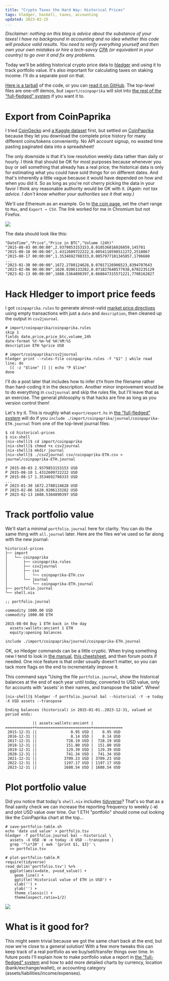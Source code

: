 ```yaml
---
title: "Crypto Taxes the Hard Way: Historical Prices"
tags: hledger, haskell, taxes, accounting
updated: 2023-02-25
...
```


*Disclaimer: nothing on this blog is advice about the substance of your taxes! I have no background in accounting and no idea whether this code will produce valid results. You need to verify everything yourself and then own your own mistakes or hire a tech-savvy [CPA][cpa] (or equivalent in your country) to go over it and fix any problems.*

Today we'll be adding historical crypto price data to [hledger][hl] and using it to track portfolio value.
It's also important for calculating taxes on staking income. I'll do a separate post on that.

[Here is a tarball][tar] of the code, or you can [read it on GitHub][gh].
The top-level files are one-off demos, but `import/coinpaprika` will slot into [the rest of the "full-fledged" system][ctthw] if you want it to.

# Export from CoinPaprika

I tried [CoinGecko][cghd] and [a Kaggle dataset][ccph] first, but settled on [CoinPaprika][cpp] because
they let you download the complete price history for many different coins/tokens conveniently.
No API account signup, no wasted time pasting paginated data into a spreadsheet!

The only downside is that it's low resolution weekly data rather than daily or hourly.
I think that should be OK for most purposes because whenever you buy or sell something that already has a real price; the historical data is only for estimating what you could have sold things for on different dates. And that's inherently a little vague because it would have depended on how and when you did it. So as long as you're not cherry picking the data in your favor I think any reasonable authority would be OK with it. *(Again: not tax advice. I don't know whether your authorities see it that way.)*

We'll use Ethereum as an example.
Go to [the coin page][eth], set the chart range to `Max`, and `Export → CSV`.
The link worked for me in Chromium but not Firefox.

![](eth-price-csv-med.png)

The data should look like this:

~~~{ .txt }
"DateTime","Price","Price in BTC","Volume (24h)"
"2015-08-03 00:00:00",2.9379853153153,0.010536816026859,145781
"2015-08-10 00:00:00",1.4312609722222,0.0054110598511272,2518067
"2015-08-17 00:00:00",1.3534692708333,0.0057977101345057,1796680
...
"2023-01-30 00:00:00",1672.2780124628,0.07017126906523,8394707643
"2023-02-06 00:00:00",1620.9206133282,0.071827640577938,6702235129
"2023-02-13 00:00:00",1688.5364890397,0.068847315571221,7708162827
~~~

# Hack Hledger to import price feeds

I got `coinpaprika.rules` to generate almost-valid [market price directives][hmp] using empty transactions with just a `date` and `description`, then cleaned up the output in `csv2journal`.

~~~{ .ini }
# import/coinpaprika/coinpaprika.rules
skip 1
fields date,price,price_btc,volume_24h
date-format %Y-%m-%d %H:%M:%S
description ETH %price USD
~~~

~~~{ .bash }
# import/coinpaprika/csv2journal
hledger print --rules-file coinpaprika.rules -f "$1" | while read line; do
  [[ -z "$line" ]] || echo "P $line"
done
~~~

I'll do a post later that includes how to infer `ETH` from the filename rather than hard-coding it in the description.
Another minor improvement would be to do everything in `csv2journal` and skip the rules file, but I'll leave that as an exercise. The general philosophy is that hacks are fine as long as you version control them!

Let's try it.
This is roughly what `export/export.hs` in [the "full-fledged" system][ctthw] will do if you `include ./import/coinpaprika/journal/coinpaprika-ETH.journal` from one of the top-level journal files:

~~~{ .ini }
$ cd historical-prices
$ nix-shell
[nix-shell]$ cd import/coinpaprika
[nix-shell]$ chmod +x csv2journal
[nix-shell]$ mkdir journal
[nix-shell]$ ./csv2journal csv/coinpaprika-ETH.csv > journal/coinpaprika-ETH.journal
~~~

~~~{ .txt }
P 2015-08-03 2.9379853153153 USD
P 2015-08-10 1.4312609722222 USD
P 2015-08-17 1.3534692708333 USD
...
P 2023-01-30 1672.2780124628 USD
P 2023-02-06 1620.9206133282 USD
P 2023-02-13 1688.5364890397 USD
~~~

# Track portfolio value

We'll start a minimal `portfolio.journal` here for clarity.
You can do the same thing with `all.journal` later.
Here are the files we've used so far along with the new journal:

~~~{ .txt }
historical-prices
├── import
│   └── coinpaprika
│       ├── coinpaprika.rules
│       ├── csv2journal
│       ├── csv
│       │   └── coinpaprika-ETH.csv
│       └── journal
│           └── coinpaprika-ETH.journal
├── portfolio.journal
└── shell.nix
~~~

~~~{ .txt }
;; portfolio.journal

commodity 1000.00 USD
commodity 1000.00 ETH

2015-08-04 Buy 1 ETH back in the day
  assets:wallets:ancient 1 ETH
  equity:opening balances

include ./import/coinpaprika/journal/coinpaprika-ETH.journal
~~~

OK, so Hledger commands can be a little cryptic.
When trying something new I tend to look in [the manual][hlm], [this cheetsheet][hcs], and then forum posts if needed.
One nice feature is that order usually doesn't matter, so you can tack more flags on the end to incrementally improve it.

This command says "Using the file `portfolio.journal`, show the historical balances at the end of each year until today, converted to USD value, only for accounts with 'assets' in their names, and transpose the table". Whew!

~~~{ .ini }
[nix-shell]$ hledger -f portfolio.journal bal --historical -Y -e today -X USD assets --transpose
~~~

~~~{ .txt }
Ending balances (historical) in 2015-01-01..2023-12-31, valued at period ends:

            || assets:wallets:ancient |             
============++========================+=============
 2015-12-31 ||               0.95 USD |    0.95 USD 
 2016-12-31 ||               8.14 USD |    8.14 USD 
 2017-12-31 ||             728.19 USD |  728.19 USD 
 2018-12-31 ||             151.80 USD |  151.80 USD 
 2019-12-31 ||             129.39 USD |  129.39 USD 
 2020-12-31 ||             741.34 USD |  741.34 USD 
 2021-12-31 ||            3709.23 USD | 3709.23 USD 
 2022-12-31 ||            1197.17 USD | 1197.17 USD 
 2023-12-31 ||            1688.54 USD | 1688.54 USD 
~~~

# Plot portfolio value

Did you notice that today's `shell.nix` includes [tidyverse][tv]?
That's so that as a final sanity check we can increase the reporting frequency to weekly (`-W`) and plot USD value over time. Our 1 ETH "portfolio" should come out looking like the CoinPaprika chart at the top...

~~~{ .bash }
# save-portfolio-table.sh
echo 'date usd_value' > portfolio.tsv
hledger -f portfolio.journal bal --historical \
  assets -X USD -W -e today -X USD --transpose |
  grep '^\s*20' | awk '{print $1, $3}' \
  >> portfolio.tsv
~~~

~~~{ .R }
# plot-portfolio-table.R
require(tidyverse)
read_delim('portfolio.tsv') %>%
  ggplot(aes(x=date, y=usd_value)) +
    geom_line() +
    ggtitle('Historical value of ETH in USD') +
    xlab('') +
    ylab('') +
    theme_classic() +
    theme(aspect.ratio=1/2)
~~~

![](eth-historical-plot.png)

# What is it good for?

This might seem trivial because we got the same chart back at the end, but now we're close to a general solution! With a few more tweaks this can keep track of a real portfolio as we buy/sell/transfer things over time. In future posts I'll explain how to make portfolio value a report in [the "full-fledged" system][ctthw] and how to add more detailed charts by currency, location (bank/exchange/wallet), or accounting category (assets/liabilities/income/expenses).

[cpa]: https://www.investopedia.com/terms/c/cpa.asp
[hl]: https://hledger.org/
[ccph]: https://www.kaggle.com/datasets/sudalairajkumar/cryptocurrencypricehistory
[cghd]: https://www.coingecko.com/en/coins/bitcoin/historical_data
[cpp]: https://coinpaprika.com/
[eth]: https://coinpaprika.com/coin/eth-ethereum/
[hlm]: https://hledger.org/1.28/hledger.html
[hmp]: https://hledger.org/1.28/hledger.html#market-prices
[hcs]: https://devhints.io/hledger
[ctthw]: /posts/2023/02/18/crypto-taxes-the-hard-way
[tar]: historical-prices.tar
[tv]: https://www.tidyverse.org/
[gh]: https://github.com/jefdaj/cryptoisland/tree/master/src/posts/2023/02/23/crypto-taxes-the-hard-way-historical-prices/historical-prices
